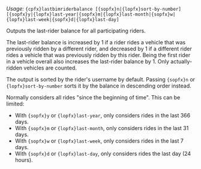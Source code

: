 *Usage:* `{cpfx}lastbimriderbalance [{sopfx}n|{lopfx}sort-by-number] [{sopfx}y|{lopfx}last-year|{sopfx}m|{lopfx}last-month|{sopfx}w|{lopfx}last-week|{sopfx}d|{lopfx}last-day]`

Outputs the last-rider balance for all participating riders.

The last-rider balance is increased by 1 if a rider rides a vehicle that was previously ridden by a different rider, and decreased by 1 if a different rider rides a vehicle that was previously ridden by this rider. Being the first rider in a vehicle overall also increases the last-rider balance by 1. Only actually-ridden vehicles are counted.

The output is sorted by the rider's username by default. Passing `{sopfx}n` or `{lopfx}sort-by-number` sorts it by the balance in descending order instead.

Normally considers all rides "since the beginning of time". This can be limited:
* With `{sopfx}y` or `{lopfx}last-year`, only considers rides in the last 366 days.
* With `{sopfx}m` or `{lopfx}last-month`, only considers rides in the last 31 days.
* With `{sopfx}w` or `{lopfx}last-week`, only considers rides in the last 7 days.
* With `{sopfx}d` or `{lopfx}last-day`, only considers rides the last day (24 hours).
